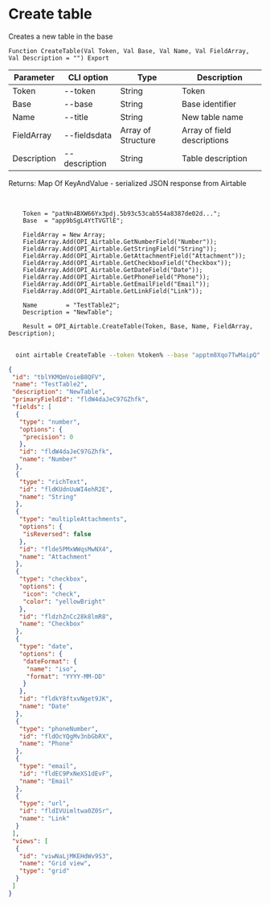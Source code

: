 ﻿---
sidebar_position: 1
---

# Create table
 Creates a new table in the base



`Function CreateTable(Val Token, Val Base, Val Name, Val FieldArray, Val Description = "") Export`

  | Parameter | CLI option | Type | Description |
  |-|-|-|-|
  | Token | --token | String | Token |
  | Base | --base | String | Base identifier |
  | Name | --title | String | New table name |
  | FieldArray | --fieldsdata | Array of Structure | Array of field descriptions |
  | Description | --description | String | Table description |

  
  Returns:  Map Of KeyAndValue - serialized JSON response from Airtable

<br/>




```bsl title="Code example"
    Token = "patNn4BXW66Yx3pdj.5b93c53cab554a8387de02d...";
    Base  = "app9bSgL4YtTVGTlE";

    FieldArray = New Array;
    FieldArray.Add(OPI_Airtable.GetNumberField("Number"));
    FieldArray.Add(OPI_Airtable.GetStringField("String"));
    FieldArray.Add(OPI_Airtable.GetAttachmentField("Attachment"));
    FieldArray.Add(OPI_Airtable.GetCheckboxField("Checkbox"));
    FieldArray.Add(OPI_Airtable.GetDateField("Date"));
    FieldArray.Add(OPI_Airtable.GetPhoneField("Phone"));
    FieldArray.Add(OPI_Airtable.GetEmailField("Email"));
    FieldArray.Add(OPI_Airtable.GetLinkField("Link"));

    Name        = "TestTable2";
    Description = "NewTable";

    Result = OPI_Airtable.CreateTable(Token, Base, Name, FieldArray, Description);
```



```sh title="CLI command example"
    
  oint airtable CreateTable --token %token% --base "apptm8Xqo7TwMaipQ" --title %title% --fieldsdata %fieldsdata% --description %description%

```

```json title="Result"
{
 "id": "tblYKMQmVoieB8QFV",
 "name": "TestTable2",
 "description": "NewTable",
 "primaryFieldId": "fldW4daJeC97GZhfk",
 "fields": [
  {
   "type": "number",
   "options": {
    "precision": 0
   },
   "id": "fldW4daJeC97GZhfk",
   "name": "Number"
  },
  {
   "type": "richText",
   "id": "fldKUdnUuWI4ehR2E",
   "name": "String"
  },
  {
   "type": "multipleAttachments",
   "options": {
    "isReversed": false
   },
   "id": "flde5PMxWWqsMwNX4",
   "name": "Attachment"
  },
  {
   "type": "checkbox",
   "options": {
    "icon": "check",
    "color": "yellowBright"
   },
   "id": "fldzhZnCc28k8lmR8",
   "name": "Checkbox"
  },
  {
   "type": "date",
   "options": {
    "dateFormat": {
     "name": "iso",
     "format": "YYYY-MM-DD"
    }
   },
   "id": "fldkY8ftxvNget9JK",
   "name": "Date"
  },
  {
   "type": "phoneNumber",
   "id": "fldOcYQgMv3nbGbRX",
   "name": "Phone"
  },
  {
   "type": "email",
   "id": "fldEC9PxNeXS1dEvF",
   "name": "Email"
  },
  {
   "type": "url",
   "id": "fldIVUimltwa0Z0Sr",
   "name": "Link"
  }
 ],
 "views": [
  {
   "id": "viwNaLjMKEHdWv9S3",
   "name": "Grid view",
   "type": "grid"
  }
 ]
}
```
